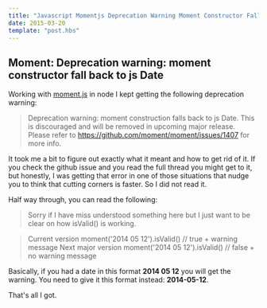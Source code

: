 ```yaml
---
title: "Javascript Momentjs Deprecation Warning Moment Constructor Fall Back to Js Date"
date: 2015-03-20
template: "post.hbs"
---
```


## Moment: Deprecation warning: moment constructor fall back to js Date

Working with [moment.js][1] in node I kept getting the following deprecation warning:

>Deprecation warning: moment construction falls back to js Date. This is discouraged and will be removed in upcoming major release. Please refer to https://github.com/moment/moment/issues/1407 for more info.


It took me a bit to figure out exactly what it meant and how to get rid of it. If you check the github issue and you read the full thread you might get to it, but honestly, I was getting that error in one of those situations that nudge you to think that cutting corners is faster. So I did not read it.

Half way through, you can read the following:
>Sorry if I have miss understood something here but I just want to be clear on how isValid() is working.

>Current version moment('2014 05 12').isValid() // true + warning message
Next major version moment('2014 05 12').isValid() // false + no warning message

Basically, if you had a date in this format **2014 05 12** you will get the warning. You need to give it this format instead: **2014-05-12**.

That's all I got.

[1]: http://momentjs.com